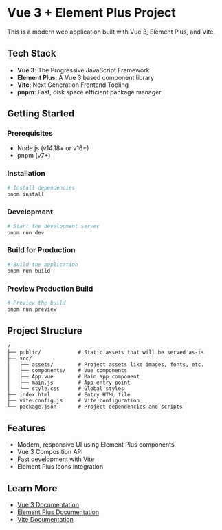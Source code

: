# Vue 3 + Element Plus Project

This is a modern web application built with Vue 3, Element Plus, and Vite.

## Tech Stack

- **Vue 3**: The Progressive JavaScript Framework
- **Element Plus**: A Vue 3 based component library
- **Vite**: Next Generation Frontend Tooling
- **pnpm**: Fast, disk space efficient package manager

## Getting Started

### Prerequisites

- Node.js (v14.18+ or v16+)
- pnpm (v7+)

### Installation

```bash
# Install dependencies
pnpm install
```

### Development

```bash
# Start the development server
pnpm run dev
```

### Build for Production

```bash
# Build the application
pnpm run build
```

### Preview Production Build

```bash
# Preview the build
pnpm run preview
```

## Project Structure

```
/
├── public/            # Static assets that will be served as-is
├── src/
│   ├── assets/        # Project assets like images, fonts, etc.
│   ├── components/    # Vue components
│   ├── App.vue        # Main app component
│   ├── main.js        # App entry point
│   └── style.css      # Global styles
├── index.html         # Entry HTML file
├── vite.config.js     # Vite configuration
└── package.json       # Project dependencies and scripts
```

## Features

- Modern, responsive UI using Element Plus components
- Vue 3 Composition API
- Fast development with Vite
- Element Plus Icons integration

## Learn More

- [Vue 3 Documentation](https://vuejs.org/)
- [Element Plus Documentation](https://element-plus.org/)
- [Vite Documentation](https://vitejs.dev/)
